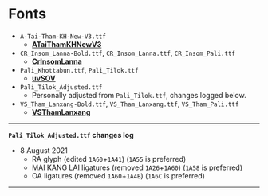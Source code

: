 # Fonts

- `A-Tai-Tham-KH-New-V3.ttf`
  - **[ATaiThamKHNewV3](http://www.kengtung.org/download-font/)**
- `CR_Insom_Lanna-Bold.ttf`, `CR_Insom_Lanna.ttf`, `CR_Insom_Pali.ttf`
  - **[CrInsomLanna](https://www.f0nt.com/release/cr_insom_lanna/)**
- `Pali_Khottabun.ttf`, `Pali_Tilok.ttf`
  - **[uvSOV](https://www.f0nt.com/release/sov-tham/)**
- `Pali_Tilok_Adjusted.ttf`
  - Personally adjusted from `Pali_Tilok.ttf`, changes logged below.
- `VS_Tham_Lanxang-Bold.ttf`, `VS_Tham_Lanxang.ttf`, `VS_Tham_Pali.ttf`
  - **[VSThamLanxang](https://www.f0nt.com/release/vs_tham_lanxang/)**

---

**`Pali_Tilok_Adjusted.ttf` changes log**
- 8 August 2021
  - RA glyph (edited `1A60`+`1A41`) (`1A55` is preferred)
  - MAI KANG LAI ligatures (removed `1A26`+`1A60`) (`1A58` is preferred)
  - OA ligatures (removed `1A60`+`1A4B`) (`1A6C` is preferred)

---
